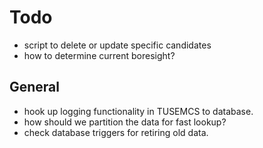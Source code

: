# Todo #

* script to delete or update specific candidates
* how to determine current boresight?

## General ##

* hook up logging functionality in TUSEMCS to database.
* how should we partition the data for fast lookup?
* check database triggers for retiring old data.
